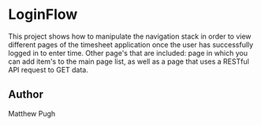 LoginFlow
=========

This project shows how to manipulate the navigation stack in order to view different pages of the timesheet application once the user has successfully logged in to enter time. Other page's that are included: page in which you can add item's to the main page list, as well as a page that uses a RESTful API request to GET data.

Author
------

Matthew Pugh
